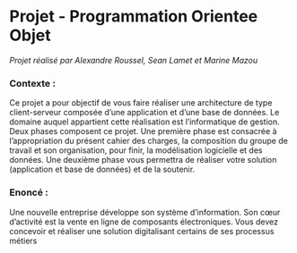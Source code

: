 # Projet - Programmation Orientee Objet

*Projet réalisé par Alexandre Roussel, Sean Lamet et Marine Mazou*

### Contexte :

Ce projet a pour objectif de vous faire réaliser une architecture de type client-serveur composée d’une application et d’une base de données. Le domaine auquel appartient cette réalisation est l’informatique de gestion. Deux phases composent ce projet. Une première phase est consacrée à l’appropriation du présent cahier des charges, la composition du groupe de travail et son organisation, pour finir, la modélisation logicielle et des données. Une deuxième phase vous permettra de réaliser votre solution (application et base de données) et de la soutenir.

### Enoncé :

Une nouvelle entreprise développe son système d’information. Son cœur d’activité est la vente en ligne de composants électroniques. Vous devez concevoir et réaliser une solution digitalisant certains de ses processus métiers
